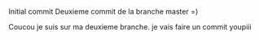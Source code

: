 Initial commit
Deuxieme commit de la branche master =)

Coucou je suis sur ma deuxieme branche. je vais faire un commit youpiii
